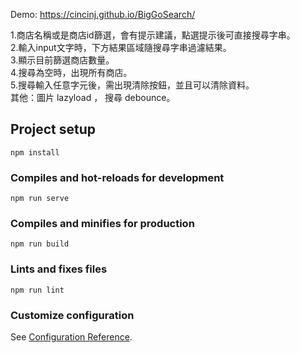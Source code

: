 Demo: https://cincinj.github.io/BigGoSearch/

1.商店名稱或是商店id篩選，會有提示建議，點選提示後可直接搜尋字串。</br>
2.輸入input文字時，下方結果區域隨搜尋字串過濾結果。 </br>
3.顯示目前篩選商店數量。 </br>
4.搜尋為空時，出現所有商店。 </br>
5.搜尋輸入任意字元後，需出現清除按鈕，並且可以清除資料。</br>
其他：圖片 lazyload ， 搜尋 debounce。 </br>

## Project setup
```
npm install
```

### Compiles and hot-reloads for development
```
npm run serve
```

### Compiles and minifies for production
```
npm run build
```

### Lints and fixes files
```
npm run lint
```

### Customize configuration
See [Configuration Reference](https://cli.vuejs.org/config/).

